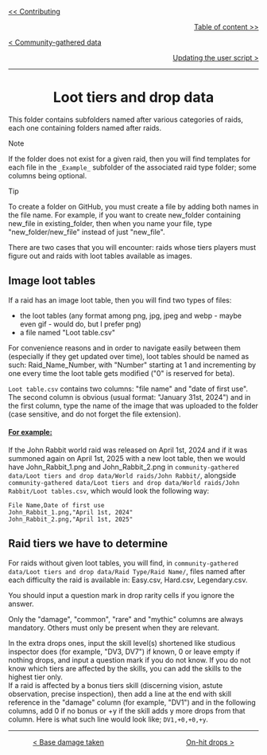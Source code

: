 <div align="left">
  
  [<< Contributing](/CONTRIBUTING.md)
  
</div>

<div align="right">
  
  [Table of content >>](table-of-content.md)
  
</div>

<div align="left">
  
  [< Community-gathered data](community-gathered-data.md)
  
</div>

<div align="right">

  [Updating the user script >](updating-user-script.md)
  
</div>

<hr>

<div align="center">

# Loot tiers and drop data

</div>

This folder contains subfolders named after various categories of raids, each one containing folders named after raids.<br>

> [!Note]
> If the folder does not exist for a given raid, then you will find templates for each file in the `_Example_` subfolder of the associated raid type folder; some columns being optional.

> [!Tip]
> To create a folder on GitHub, you must create a file by adding both names in the file name. For example, if you want to create new_folder containing new_file in existing_folder, then when you name your file, type "new_folder/new_file" instead of just "new_file".

There are two cases that you will encounter: raids whose tiers players must figure out and raids with loot tables available as images.

## Image loot tables

If a raid has an image loot table, then you will find two types of files:
* the loot tables (any format among png, jpg, jpeg and webp - maybe even gif - would do, but I prefer png)
* a file named "Loot table.csv"

For convenience reasons and in order to navigate easily between them (especially if they get updated over time), loot tables should be named as such: Raid_Name_Number, with "Number" starting at 1 and incrementing by one every time the loot table gets modified ("0" is reserved for beta).<br>

`Loot table.csv` contains two columns: "file name" and "date of first use". The second column is obvious (usual format: "January 31st, 2024") and in the first column, type the name of the image that was uploaded to the folder (case sensitive, and do not forget the file extension).<br>

#### <ins>For example:</ins> 
If the John Rabbit world raid was released on April 1st, 2024 and if it was summoned again on April 1st, 2025 with a new loot table, then we would have John_Rabbit_1.png and John_Rabbit_2.png in `community-gathered data/Loot tiers and drop data/World raids/John Rabbit/`, alongside `community-gathered data/Loot tiers and drop data/World raids/John Rabbit/Loot tables.csv`, which would look the following way: 
```
File Name,Date of first use
John_Rabbit_1.png,"April 1st, 2024"
John_Rabbit_2.png,"April 1st, 2025"
```

## Raid tiers we have to determine

For raids without given loot tables, you will find, in `community-gathered data/Loot tiers and drop data/Raid Type/Raid Name/`, files named after each difficulty the raid is available in: Easy.csv, Hard.csv, Legendary.csv.<br>

You should input a question mark in drop rarity cells if you ignore the answer.<br>

Only the "damage", "common", "rare" and "mythic" columns are always mandatory. Others must only be present when they are relevant.<br>

In the extra drops ones, input the skill level(s) shortened like studious inspector does (for example, "DV3, DV7") if known, 0 or leave empty if nothing drops, and input a question mark if you do not know. If you do not know which tiers are affected by the skills, you can add the skills to the highest tier only.<br>
If a raid is affected by a bonus tiers skill (discerning vision, astute observation, precise inspection), then add a line at the end with skill reference in the "damage" column (for example, "DV1") and in the following columns, add 0 if no bonus or +y if the skill adds y more drops from that column. Here is what such line would look like; `DV1,+0,+0,+y`.<br>

<hr>

<div align="center">
  
  [< Base damage taken](base-damage-taken-folder.md) $~~~~~~~~~~~~~~~~~~~~~~~~~~~~~~~~~~~~~~~~$ [On-hit drops >](on-hit-drops-folder.md)
  
</div>